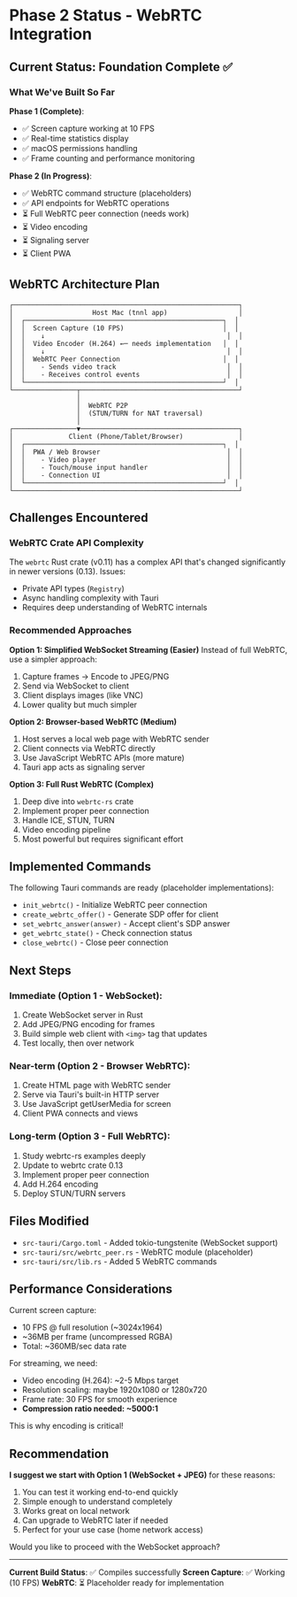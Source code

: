 # Phase 2 Status - WebRTC Integration

## Current Status: Foundation Complete ✅

### What We've Built So Far

**Phase 1 (Complete)**:
- ✅ Screen capture working at 10 FPS
- ✅ Real-time statistics display
- ✅ macOS permissions handling
- ✅ Frame counting and performance monitoring

**Phase 2 (In Progress)**:
- ✅ WebRTC command structure (placeholders)
- ✅ API endpoints for WebRTC operations
- ⏳ Full WebRTC peer connection (needs work)
- ⏳ Video encoding
- ⏳ Signaling server
- ⏳ Client PWA

## WebRTC Architecture Plan

```
┌─────────────────────────────────────────────────────────┐
│                    Host Mac (tnnl app)                  │
│  ┌──────────────────────────────────────────────────┐  │
│  │  Screen Capture (10 FPS)                         │  │
│  │    ↓                                              │  │
│  │  Video Encoder (H.264) ←─ needs implementation   │  │
│  │    ↓                                              │  │
│  │  WebRTC Peer Connection                          │  │
│  │    - Sends video track                            │  │
│  │    - Receives control events                      │  │
│  └──────────────────────────────────────────────────┘  │
└────────────────┬────────────────────────────────────────┘
                 │
                 │  WebRTC P2P
                 │  (STUN/TURN for NAT traversal)
                 │
┌────────────────▼────────────────────────────────────────┐
│              Client (Phone/Tablet/Browser)              │
│  ┌──────────────────────────────────────────────────┐  │
│  │  PWA / Web Browser                                │  │
│  │    - Video player                                 │  │
│  │    - Touch/mouse input handler                    │  │
│  │    - Connection UI                                │  │
│  └──────────────────────────────────────────────────┘  │
└─────────────────────────────────────────────────────────┘
```

## Challenges Encountered

### WebRTC Crate API Complexity
The `webrtc` Rust crate (v0.11) has a complex API that's changed significantly in newer versions (0.13). Issues:
- Private API types (`Registry`)
- Async handling complexity with Tauri
- Requires deep understanding of WebRTC internals

### Recommended Approaches

**Option 1: Simplified WebSocket Streaming (Easier)**
Instead of full WebRTC, use a simpler approach:
1. Capture frames → Encode to JPEG/PNG
2. Send via WebSocket to client
3. Client displays images (like VNC)
4. Lower quality but much simpler

**Option 2: Browser-based WebRTC (Medium)**
1. Host serves a local web page with WebRTC sender
2. Client connects via WebRTC directly
3. Use JavaScript WebRTC APIs (more mature)
4. Tauri app acts as signaling server

**Option 3: Full Rust WebRTC (Complex)**
1. Deep dive into `webrtc-rs` crate
2. Implement proper peer connection
3. Handle ICE, STUN, TURN
4. Video encoding pipeline
5. Most powerful but requires significant effort

## Implemented Commands

The following Tauri commands are ready (placeholder implementations):

- `init_webrtc()` - Initialize WebRTC peer connection
- `create_webrtc_offer()` - Generate SDP offer for client
- `set_webrtc_answer(answer)` - Accept client's SDP answer
- `get_webrtc_state()` - Check connection status
- `close_webrtc()` - Close peer connection

## Next Steps

### Immediate (Option 1 - WebSocket):
1. Create WebSocket server in Rust
2. Add JPEG/PNG encoding for frames
3. Build simple web client with `<img>` tag that updates
4. Test locally, then over network

### Near-term (Option 2 - Browser WebRTC):
1. Create HTML page with WebRTC sender
2. Serve via Tauri's built-in HTTP server
3. Use JavaScript getUserMedia for screen
4. Client PWA connects and views

### Long-term (Option 3 - Full WebRTC):
1. Study webrtc-rs examples deeply
2. Update to webrtc crate 0.13
3. Implement proper peer connection
4. Add H.264 encoding
5. Deploy STUN/TURN servers

## Files Modified

- `src-tauri/Cargo.toml` - Added tokio-tungstenite (WebSocket support)
- `src-tauri/src/webrtc_peer.rs` - WebRTC module (placeholder)
- `src-tauri/src/lib.rs` - Added 5 WebRTC commands

## Performance Considerations

Current screen capture:
- 10 FPS @ full resolution (~3024x1964)
- ~36MB per frame (uncompressed RGBA)
- Total: ~360MB/sec data rate

For streaming, we need:
- Video encoding (H.264): ~2-5 Mbps target
- Resolution scaling: maybe 1920x1080 or 1280x720
- Frame rate: 30 FPS for smooth experience
- **Compression ratio needed: ~5000:1**

This is why encoding is critical!

## Recommendation

**I suggest we start with Option 1 (WebSocket + JPEG)** for these reasons:
1. You can test it working end-to-end quickly
2. Simple enough to understand completely
3. Works great on local network
4. Can upgrade to WebRTC later if needed
5. Perfect for your use case (home network access)

Would you like to proceed with the WebSocket approach?

---

**Current Build Status**: ✅ Compiles successfully
**Screen Capture**: ✅ Working (10 FPS)
**WebRTC**: ⏳ Placeholder ready for implementation
